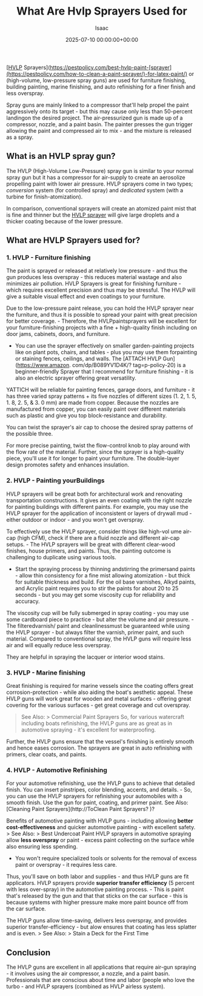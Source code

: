 ﻿---
title: What Are Hvlp Sprayers Used for
description: HVLP Sprayershttpspestpolicy.combest-hvlp-paint-sprayer-for-latex-paint or high-volume, low-pressure spray guns are used for furniture finishing, building...
slug: /what-are-hvlp-sprayers-used-for/
date: 2025-07-10 00:00:00+00:00
lastmod: 2025-07-10 00:00:00+03:00
author: Isaac
categories:
- DIY Paintings
tags:
- diy-paintings
- hvlp
- sprayer
layout: post
---

[[HVLP](https://pestpolicy.com/can-you-clean-hvlp-with-acetone/) Sprayers](https://pestpolicy.com/best-hvlp-paint-[sprayer](https://pestpolicy.com/how-to-clean-a-paint-sprayer/)-for-latex-paint/) or (high-volume, low-pressure spray guns) are used for furniture finishing, building painting, marine finishing, and auto refinishing for a finer finish and less overspray.

Spray guns are mainly linked to a compressor that'll help propel the paint aggressively onto its target - but this may cause only less than 50-percent landingon the desired project. The air-pressurized gun is made up of a compressor, nozzle, and a paint basin. The painter presses the gun trigger allowing the paint and compressed air to mix - and the mixture is released as a spray.

##  What is an HVLP spray gun?

The HVLP (High-Volume Low-Pressure) spray gun is similar to your normal spray gun but it has a compressor for air-supply to create an aerosolize propelling paint with lower air pressure. HVLP sprayers come in two types; *conversion* system (for controlled spray) and *dedicated* system (with a turbine for finish-atomization).

In comparison, conventional sprayers will create an atomized paint mist that is fine and thinner but the [HVLP sprayer](https://pestpolicy.com/how-to-use-an-hvlp-paint-sprayer/) will give large droplets and a thicker coating because of the lower pressure.

##  What are HVLP Sprayers used for?

###  1. HVLP - Furniture finishing

The paint is sprayed or released at relatively low pressure - and thus the gun produces less overspray - this reduces material wastage and also minimizes air pollution. HVLP Sprayers is great for finishing furniture - which requires excellent precision and thus may be stressful. The HVLP will give a suitable visual effect and even coatings to your furniture.

Due to the low-pressure paint release, you can hold the HVLP sprayer near the furniture, and thus it is possible to spread your paint with great precision for better coverage. - Therefore, the HVLPpaintsprayers will be excellent for your furniture-finishing projects with a fine + high-quality finish including on door jams, cabinets, doors, and furniture.

- You can use the sprayer effectively on smaller garden-painting projects like on plant pots, chairs, and tables - plus you may use them forpainting or staining fences, ceilings, and walls. The [ATTACH HVLP Gun](https://www.amazon. com/dp/B089YV1D4K/? tag=p-policy-20) is a beginner-friendly Sprayer that I recommend for furniture finishing - it is also an electric sprayer offering great versatility.

YATTICH will be reliable for painting fences, garage doors, and furniture - it has three varied spray patterns + its five nozzles of different sizes (1. 2, 1. 5, 1. 8, 2. 5, & 3. 0 mm) are made from copper. Because the nozzles are manufactured from copper, you can easily paint over different materials such as plastic and give you top block-resistance and durability.

You can twist the sprayer's air cap to choose the desired spray patterns of the possible three.

For more precise painting, twist the flow-control knob to play around with the flow rate of the material. Further, since the sprayer is a high-quality piece, you'll use it for longer to paint your furniture. The double-layer design promotes safety and enhances insulation.

###  2. HVLP - Painting yourBuildings

HVLP sprayers will be great both for architectural work and renovating transportation constructions. It gives an even coating with the right nozzle for painting buildings with different paints. For example, you may use the HVLP sprayer for the application of inconsistent or layers of drywall mud - either outdoor or indoor - and you won't get overspray.

To effectively use the HVLP sprayer, consider things like high-vol ume air-cap (high CFM), check if there are a fluid nozzle and different air-cap setups. - The HVLP sprayers will be great with different clear-wood finishes, house primers, and paints. Thus, the painting outcome is challenging to duplicate using various tools.

- Start the spraying process by thinning andstirring the primersand paints - allow thin consistency for a fine mist allowing atomization - but thick for suitable thickness and build. For the oil base varnishes, Alkyd paints, and Acrylic paint requires you to stir the paints for about 20 to 25 seconds - but you may get some viscosity cup for reliability and accuracy.

The viscosity cup will be fully submerged in spray coating - you may use some cardboard piece to practice - but alter the volume and air pressure. - The filteredvarnish/ paint and cleanlinessmust be guaranteed while using the HVLP sprayer - but always filter the varnish, primer paint, and such material. Compared to conventional spray, the HVLP guns will require less air and will equally reduce less overspray.

They are helpful in spraying the lacquer or interior wood stains.

###  3. HVLP - Marine finishing

Great finishing is required for marine vessels since the coating offers great corrosion-protection - while also aiding the boat's aesthetic appeal. These HVLP guns will work great for wooden and metal surfaces - offering great covering for the various surfaces - get great coverage and cut overspray.

> See Also: > Commercial Paint Sprayers So, for various watercraft including boats refinishing, the HVLP guns are as great as in automotive spraying - it's excellent for waterproofing.

Further, the HVLP guns ensure that the vessel's finishing is entirely smooth and hence eases corrosion. The sprayers are great in auto refinishing with primers, clear coats, and paints.

###  4. HVLP - Automotive Refinishing

For your automotive refinishing, use the HVLP guns to achieve that detailed finish. You can insert pinstripes, color blending, accents, and details. - So, you can use the HVLP sprayers for refinishing your automobiles with a smooth finish. Use the gun for paint, coating, and primer paint. See Also: [Cleaning Paint Sprayers](http://ToClean Paint Sprayers? )?

Benefits of automotive painting with HVLP guns - including allowing **better cost-effectiveness** and quicker automotive painting - with excellent safety. > See Also: > Best Undercoat Paint HVLP sprayers in automotive spraying allow **less overspray** or paint - excess paint collecting on the surface while also ensuring less spending.

- You won't require specialized tools or solvents for the removal of excess paint or overspray - it requires less care.

Thus, you'll save on both labor and supplies - and thus HVLP guns are fit applicators. HVLP sprayers provide **superior transfer efficiency** (5 percent with less over-spray) in the automotive painting process. - This is paint that's released by the gun and that that sticks on the car surface - this is because systems with higher pressure make more paint bounce off from the car surface.

The HVLP guns allow time-saving, delivers less overspray, and provides superior transfer-efficiency - but alow ensures that coating has less splatter and is even. > See Also: > Stain a Deck for the First Time

##  Conclusion

The HVLP guns are excellent in all applications that require air-gun spraying - it involves using the air compressor, a nozzle, and a paint basin. Professionals that are conscious about time and labor (people who love the turbo - and HVLP sprayers (combined as HVLP airless system).

